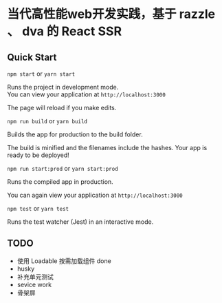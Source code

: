 # 当代高性能web开发实践，基于 razzle 、 dva 的 React SSR

## Quick Start



`npm start` or `yarn start`

Runs the project in development mode.  
You can view your application at `http://localhost:3000`

The page will reload if you make edits.

`npm run build` or `yarn build`

Builds the app for production to the build folder.

The build is minified and the filenames include the hashes.
Your app is ready to be deployed!

`npm run start:prod` or `yarn start:prod`

Runs the compiled app in production.

You can again view your application at `http://localhost:3000`

`npm test` or `yarn test`

Runs the test watcher (Jest) in an interactive mode.


## TODO

- 使用 Loadable 按需加载组件 done
- husky
- 补充单元测试
- sevice work
- 骨架屏
